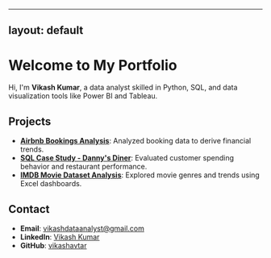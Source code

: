 
---
layout: default
---

# Welcome to My Portfolio

Hi, I'm **Vikash Kumar**, a data analyst skilled in Python, SQL, and data visualization tools like Power BI and Tableau.

## Projects
- **[Airbnb Bookings Analysis](https://github.com/vikashavtar/Almabetter-Capstone-Project-AirBnb-Bookings)**: Analyzed booking data to derive financial trends.
- **[SQL Case Study - Danny's Diner](https://github.com/vikashavtar/SQL-Case-Study-Danny-s-Diner)**: Evaluated customer spending behavior and restaurant performance.
- **[IMDB Movie Dataset Analysis](https://github.com/vikashavtar/Excel-IMDB-Movies-Dataset)**: Explored movie genres and trends using Excel dashboards.

## Contact
- **Email**: [vikashdataanalyst@gmail.com](mailto:vikashdataanalyst@gmail.com)
- **LinkedIn**: [Vikash Kumar](https://www.linkedin.com/in/vikash-kumar-94253451/)
- **GitHub**: [vikashavtar](https://github.com/vikashavtar)
